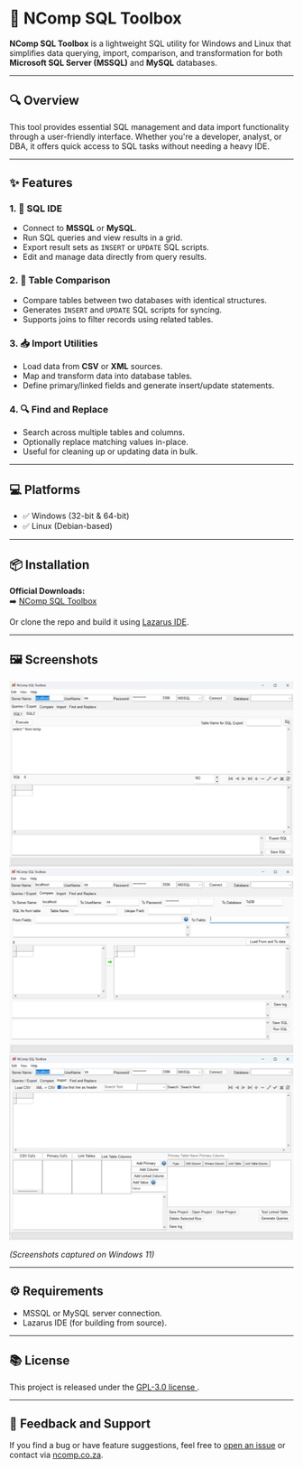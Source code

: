 # 🧰 NComp SQL Toolbox

**NComp SQL Toolbox** is a lightweight SQL utility for Windows and Linux that simplifies data querying, import, comparison, and transformation for both **Microsoft SQL Server (MSSQL)** and **MySQL** databases.

---

## 🔍 Overview

This tool provides essential SQL management and data import functionality through a user-friendly interface. Whether you're a developer, analyst, or DBA, it offers quick access to SQL tasks without needing a heavy IDE.

---

## ✨ Features

### 1. 📝 SQL IDE
- Connect to **MSSQL** or **MySQL**.
- Run SQL queries and view results in a grid.
- Export result sets as `INSERT` or `UPDATE` SQL scripts.
- Edit and manage data directly from query results.

### 2. 🔄 Table Comparison
- Compare tables between two databases with identical structures.
- Generates `INSERT` and `UPDATE` SQL scripts for syncing.
- Supports joins to filter records using related tables.

### 3. 📥 Import Utilities
- Load data from **CSV** or **XML** sources.
- Map and transform data into database tables.
- Define primary/linked fields and generate insert/update statements.

### 4. 🔍 Find and Replace
- Search across multiple tables and columns.
- Optionally replace matching values in-place.
- Useful for cleaning up or updating data in bulk.

---

## 💻 Platforms

- ✅ Windows (32-bit & 64-bit)
- ✅ Linux (Debian-based)

---

## 📦 Installation

**Official Downloads:**  
➡️ [NComp SQL Toolbox](https://www.ncomp.co.za/index.php/software/ncomp-mssql-toolbox)

Or clone the repo and build it using [Lazarus IDE](https://www.lazarus-ide.org/).

---

## 🖼 Screenshots

![Query View](./screenshots/query-view.png)  
![Compare Tables](./screenshots/compare-view.png)  
![Import Tools](./screenshots/import-view.png)

*(Screenshots captured on Windows 11)*

---

## ⚙️ Requirements

- MSSQL or MySQL server connection.
- Lazarus IDE (for building from source).

---

## 📚 License

This project is released under the [GPL-3.0 license ](LICENSE).

---

## 💬 Feedback and Support

If you find a bug or have feature suggestions, feel free to [open an issue](https://github.com/NielBuys/NComp-MSSQL-Toolbox/issues) or contact via [ncomp.co.za](https://www.ncomp.co.za/).
